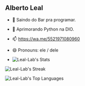 ## Alberto Leal
- 🔭 Saindo do Bar pra programar.
- 🌱 Aprimorando Python na DIO.
- 📫 https://wa.me/5521971080960
- 😄 Pronouns: ele / dele

- ![Leal-Lab's Stats](https://github-readme-stats.vercel.app/api?username=Leal-Lab&theme=dracula&show_icons=true&hide_border=false&count_private=true)

![Leal-Lab's Streak](https://github-readme-streak-stats.herokuapp.com/?user=Leal-Lab&theme=dracula&hide_border=false)

![Leal-Lab's Top Languages](https://github-readme-stats.vercel.app/api/top-langs/?username=Leal-Lab&theme=dracula&show_icons=true&hide_border=false&layout=compact)
